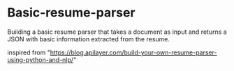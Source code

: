 # Basic-resume-parser
Building a basic resume parser that takes a document as input and returns a JSON with basic information extracted from the resume.

inspired from "https://blog.apilayer.com/build-your-own-resume-parser-using-python-and-nlp/"
